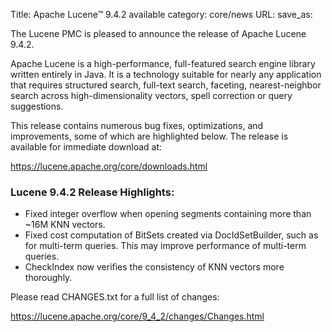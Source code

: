 Title: Apache Lucene™ 9.4.2 available
category: core/news
URL:
save_as:

The Lucene PMC is pleased to announce the release of Apache Lucene 9.4.2.

Apache Lucene is a high-performance, full-featured search engine library written entirely in Java. It is a technology suitable for nearly any application that requires structured search, full-text search, faceting, nearest-neighbor search across high-dimensionality vectors, spell correction or query suggestions.

This release contains numerous bug fixes, optimizations, and improvements, some of which are highlighted below. The release is available for immediate download at:

  <https://lucene.apache.org/core/downloads.html>

### Lucene 9.4.2 Release Highlights:

 * Fixed integer overflow when opening segments containing more than ~16M KNN vectors.
 * Fixed cost computation of BitSets created via DocIdSetBuilder, such as for multi-term queries. This may improve performance of multi-term queries.
 * CheckIndex now verifies the consistency of KNN vectors more thoroughly. 

Please read CHANGES.txt for a full list of changes:

  <https://lucene.apache.org/core/9_4_2/changes/Changes.html>
